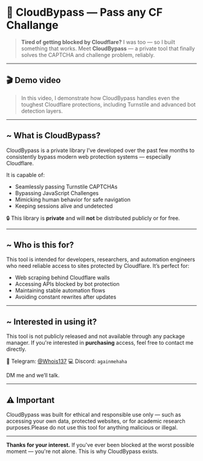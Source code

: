 # 🚀 CloudBypass — Pass any CF Challange

> **Tired of getting blocked by Cloudflare?**
> I was too — so I built something that works. Meet **CloudBypass** — a private tool that finally solves the CAPTCHA and challenge problem, reliably.

---

## 🎬 Demo video

> In this video, I demonstrate how CloudBypass handles even the toughest Cloudflare protections, including Turnstile and advanced bot detection layers.

---

## \~ What is CloudBypass?

CloudBypass is a private library I’ve developed over the past few months to consistently bypass modern web protection systems — especially Cloudflare.

It is capable of:

* Seamlessly passing Turnstile CAPTCHAs
* Bypassing JavaScript Challenges
* Mimicking human behavior for safe navigation
* Keeping sessions alive and undetected

🔒 This library is **private** and will **not** be distributed publicly or for free.

---

## \~ Who is this for?

This tool is intended for developers, researchers, and automation engineers who need reliable access to sites protected by Cloudflare. It’s perfect for:

* Web scraping behind Cloudflare walls
* Accessing APIs blocked by bot protection
* Maintaining stable automation flows
* Avoiding constant rewrites after updates

---

## \~ Interested in using it?

This tool is not publicly released and not available through any package manager.
If you're interested in **purchasing** access, feel free to contact me directly.

💬 Telegram: [@Whois137](https://t.me/Whois137)
💻 Discord: `againmehaha`

DM me and we’ll talk.

---

## ⚠️ Important

CloudBypass was built for ethical and responsible use only — such as accessing your own data, protected websites, or for academic research purposes.Please do not use this tool for anything malicious or illegal.

---

**Thanks for your interest.**
If you've ever been blocked at the worst possible moment — you're not alone. This is why CloudBypass exists.
